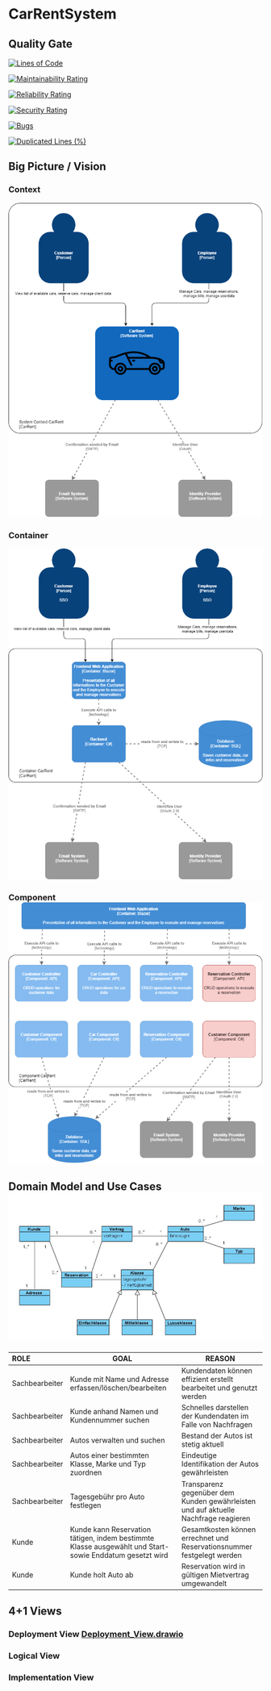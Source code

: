 

# CarRentSystem

## **Quality Gate**

[![Lines of Code](https://sonarcloud.io/api/project_badges/measure?project=EricLue_CarRentSystem&metric=ncloc)](https://sonarcloud.io/dashboard?id=EricLue_CarRentSystem)

[![Maintainability Rating](https://sonarcloud.io/api/project_badges/measure?project=EricLue_CarRentSystem&metric=sqale_rating)](https://sonarcloud.io/dashboard?id=EricLue_CarRentSystem)

[![Reliability Rating](https://sonarcloud.io/api/project_badges/measure?project=EricLue_CarRentSystem&metric=reliability_rating)](https://sonarcloud.io/dashboard?id=EricLue_CarRentSystem)

[![Security Rating](https://sonarcloud.io/api/project_badges/measure?project=EricLue_CarRentSystem&metric=security_rating)](https://sonarcloud.io/dashboard?id=EricLue_CarRentSystem)

[![Bugs](https://sonarcloud.io/api/project_badges/measure?project=EricLue_CarRentSystem&metric=bugs)](https://sonarcloud.io/dashboard?id=EricLue_CarRentSystem)

[![Duplicated Lines (%)](https://sonarcloud.io/api/project_badges/measure?project=EricLue_CarRentSystem&metric=duplicated_lines_density)](https://sonarcloud.io/dashboard?id=EricLue_CarRentSystem)



## **Big Picture / Vision**

### Context

![Context](./docs/Context.png)



### Container

![Container](./docs/Container.png)

### Component![Components](./docs/Component.png)



## Domain Model and Use Cases![DomainModel](./docs\DomainModel.jpg)

| ROLE           | GOAL                                                         | REASON                                                       |
| :------------- | ------------------------------------------------------------ | ------------------------------------------------------------ |
| Sachbearbeiter | Kunde mit Name und Adresse erfassen/löschen/bearbeiten       | Kundendaten können effizient erstellt bearbeitet und genutzt werden |
| Sachbearbeiter | Kunde anhand Namen und Kundennummer suchen                   | Schnelles darstellen der Kundendaten im Falle von Nachfragen |
| Sachbearbeiter | Autos verwalten und suchen                                   | Bestand der Autos ist stetig aktuell                         |
| Sachbearbeiter | Autos einer bestimmten Klasse, Marke und Typ zuordnen        | Eindeutige Identifikation der Autos gewährleisten            |
| Sachbearbeiter | Tagesgebühr pro Auto festlegen                               | Transparenz gegenüber dem Kunden gewährleisten und auf aktuelle Nachfrage reagieren |
| Kunde          | Kunde kann Reservation tätigen, indem bestimmte Klasse ausgewählt und Start- sowie Enddatum gesetzt wird | Gesamtkosten können errechnet und Reservationsnummer festgelegt werden |
| Kunde          | Kunde holt Auto ab                                           | Reservation wird in gültigen Mietvertrag umgewandelt         |

## 4+1 Views

### Deployment View  [Deployment_View.drawio](docs\Deployment_View.drawio) 

### Logical View

### Implementation View